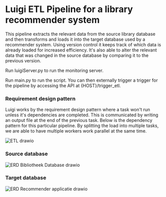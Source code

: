 # Luigi ETL Pipeline for a library recommender system

This pipeline extracts the relevant data from the source library database and then transforms and loads it into the target database used by a recommender system. Using version control it keeps track of which data is already loaded for increased efficiency. It's also able to alter the relevant data that was changed in the source database by comparing it to the previous version.


Run luigiServer.py to run the monitoring server.


Run main.py to run the script. You can then externally trigger a trigger for the pipeline by accessing the API at {HOST}/trigger_etl.


### Requirement design pattern
Luigi works by the requirement design pattern where a task won't run unless it's dependencies are completed. This is communicated by writing an output file at the end of the previous task. Below is the dependency pattern for this particular pipeline. By splitting the load into multiple tasks, we are able to have multiple workers work parallel at the same time.

![ETL drawio](https://github.com/szasadny/Luigi-ETL-Pipeline/assets/23632768/a253ed42-bb7b-43d1-a508-c29f75c89d4a)


### Source database

![ERD Bibliotheek Database drawio](https://github.com/szasadny/Luigi-ETL-Pipeline/assets/23632768/f3551e9f-262a-4ba8-b281-984de666bd86)


### Target database 

![ERD Recommender applicatie drawio](https://github.com/szasadny/Luigi-ETL-Pipeline/assets/23632768/15f045bf-391c-48c5-a152-9fe9f976ba59)
